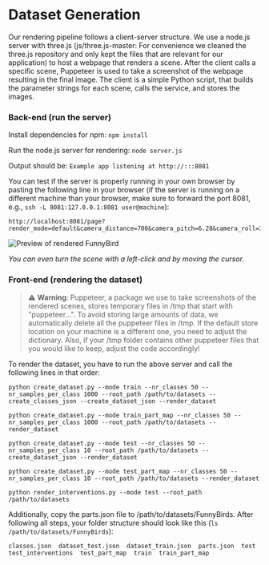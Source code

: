 # Dataset Generation

Our rendering pipeline follows a client-server structure. We use a node.js server with three.js (js/three.js-master: For convenience we cleaned the three.js repository and only kept the files that are relevant for our application) to host a webpage that renders a scene. After the client calls a specific scene, Puppeteer is used to take a screenshot of the webpage resulting in the final image. The client is a simple Python script, that builds the parameter strings for each scene, calls the service, and stores the images.

### Back-end (run the server)
Install dependencies for npm: ```npm install```

Run the node.js server for rendering: ```node server.js```

Output should be: ```Example app listening at http://:::8081```

You can test if the server is properly running in your own browser by pasting the following line in your browser (if the server is running on a different machine than your browser, make sure to forward the port 8081, e.g., ```ssh -L 8081:127.0.0.1:8081 user@machine```):

```
http://localhost:8081/page?render_mode=default&camera_distance=700&camera_pitch=6.28&camera_roll=1.0&light_distance=300&light_pitch=6.0&light_roll=0.0&beak_model=beak04.glb&beak_color=yellow&foot_model=foot01.glb&eye_model=eye02.glb&tail_model=tail01.glb&tail_color=red&wing_model=wing02.glb&wing_color=green&bg_objects=1,2,3&bg_scale_x=20,2,3&bg_scale_y=20,2,100&bg_scale_z=20,2,100&bg_rot_x=20,2,3&bg_rot_y=1,5,100&bg_rot_z=1,2,100&bg_color=red,green,blue&bg_radius=100,150,200&bg_pitch=0,1,2&bg_roll=0.5,1.5,2.5
```

![Preview of rendered FunnyBird](http://url/to/img.png)

_You can even turn the scene with a left-click and by moving the cursor._

### Front-end (rendering the dataset)

> :warning: **Warning**: Puppeteer, a package we use to take screenshots of the rendered scenes, stores temporary files in /tmp that start with "puppeteer...". To avoid storing large amounts of data, we automatically delete all the puppeteer files in /tmp. If the default store location on your machine is a different one, you need to adjust the dictionary. Also, if your /tmp folder contains other puppeteer files that you would like to keep, adjust the code accordingly!

To render the dataset, you have to run the above server and call the following lines in that order:

```
python create_dataset.py --mode train --nr_classes 50 --nr_samples_per_class 1000 --root_path /path/to/datasets --create_classes_json --create_dataset_json --render_dataset
```

```
python create_dataset.py --mode train_part_map --nr_classes 50 --nr_samples_per_class 1000 --root_path /path/to/datasets --render_dataset
```

```
python create_dataset.py --mode test --nr_classes 50 --nr_samples_per_class 10 --root_path /path/to/datasets --create_dataset_json --render_dataset
```

```
python create_dataset.py --mode test_part_map --nr_classes 50 --nr_samples_per_class 10 --root_path /path/to/datasets --render_dataset
```

```
python render_interventions.py --mode test --root_path /path/to/datasets
```

Additionally, copy the parts.json file to /path/to/datasets/FunnyBirds. After following all steps, your folder structure should look like this (```ls /path/to/datasets/FunnyBirds```):

```
classes.json  dataset_test.json  dataset_train.json  parts.json  test  test_interventions  test_part_map  train  train_part_map
```

